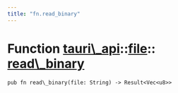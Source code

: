 ```yaml
---
title: "fn.read_binary"
---
```


# Function [tauri\\\_api](/docs/api/rust/tauri\_api/../index.html)::​[file](/docs/api/rust/tauri\_api/index.html)::​[read\\\_binary](/docs/api/rust/tauri\_api/)

    pub fn read\_binary(file: String) -> Result<Vec<u8>>

      
